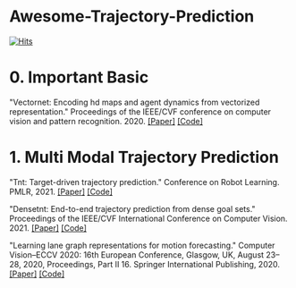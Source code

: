 # Awesome-Trajectory-Prediction

[![Hits](https://hits.seeyoufarm.com/api/count/incr/badge.svg?url=https%3A%2F%2Fgithub.com%2FDeepJaeHoon%2FAwesome-Trajectory-Prediction&count_bg=%2379C83D&title_bg=%234B3447&icon=hyundai.svg&icon_color=%23FFFFFF&title=hits&edge_flat=false)](https://hits.seeyoufarm.com)


# 0. Important Basic
"Vectornet: Encoding hd maps and agent dynamics from vectorized representation." Proceedings of the IEEE/CVF conference on computer vision and pattern recognition. 2020.
[[Paper]](https://openaccess.thecvf.com/content_CVPR_2020/html/Gao_VectorNet_Encoding_HD_Maps_and_Agent_Dynamics_From_Vectorized_Representation_CVPR_2020_paper.html)
[[Code]](https://github.com/Liang-ZX/VectorNet/tree/master)

# 1. Multi Modal Trajectory Prediction
"Tnt: Target-driven trajectory prediction." Conference on Robot Learning. PMLR, 2021.
[[Paper]](https://proceedings.mlr.press/v155/zhao21b)
[[Code]](https://github.com/Henry1iu/TNT-Trajectory-Prediction)

"Densetnt: End-to-end trajectory prediction from dense goal sets." Proceedings of the IEEE/CVF International Conference on Computer Vision. 2021.
[[Paper]](https://openaccess.thecvf.com/content/ICCV2021/html/Gu_DenseTNT_End-to-End_Trajectory_Prediction_From_Dense_Goal_Sets_ICCV_2021_paper.html)
[[Code]](https://github.com/Tsinghua-MARS-Lab/DenseTNT)

"Learning lane graph representations for motion forecasting." Computer Vision–ECCV 2020: 16th European Conference, Glasgow, UK, August 23–28, 2020, Proceedings, Part II 16. Springer International Publishing, 2020.
[[Paper]](https://link.springer.com/chapter/10.1007/978-3-030-58536-5_32)
[[Code]](https://github.com/uber-research/LaneGCN?tab=readme-ov-file)
